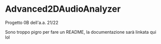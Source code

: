 # Advanced2DAudioAnalyzer
Progetto 0B dell'a.a. 21/22


Sono troppo pigro per fare un README, la documentazione sarà linkata qui lol
